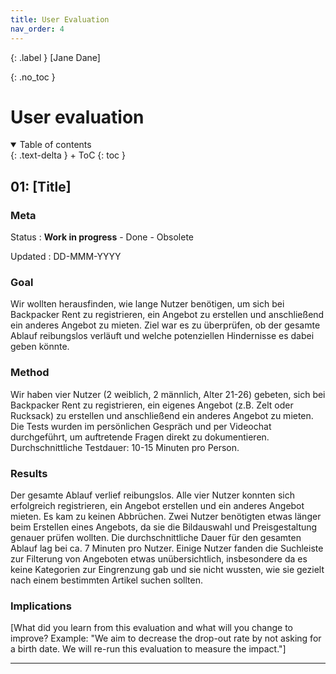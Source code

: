 ```yaml
---
title: User Evaluation
nav_order: 4
---
```


{: .label }
[Jane Dane]

{: .no_toc }
# User evaluation

<details open markdown="block">
{: .text-delta }
<summary>Table of contents</summary>
+ ToC
{: toc }
</details>

## 01: [Title]

### Meta

Status
: **Work in progress** - Done - Obsolete

Updated
: DD-MMM-YYYY

### Goal

Wir wollten herausfinden, wie lange Nutzer benötigen, um sich bei Backpacker Rent zu registrieren, ein Angebot zu erstellen und anschließend ein anderes Angebot zu mieten. Ziel war es zu überprüfen, ob der gesamte Ablauf reibungslos verläuft und welche potenziellen Hindernisse es dabei geben könnte.

### Method

Wir haben vier Nutzer (2 weiblich, 2 männlich, Alter 21-26) gebeten, sich bei Backpacker Rent zu registrieren, ein eigenes Angebot (z.B. Zelt oder Rucksack) zu erstellen und anschließend ein anderes Angebot zu mieten. Die Tests wurden im persönlichen Gespräch und per Videochat durchgeführt, um auftretende Fragen direkt zu dokumentieren. Durchschnittliche Testdauer: 10-15 Minuten pro Person.

### Results

Der gesamte Ablauf verlief reibungslos. Alle vier Nutzer konnten sich erfolgreich registrieren, ein Angebot erstellen und ein anderes Angebot mieten. Es kam zu keinen Abbrüchen. Zwei Nutzer benötigten etwas länger beim Erstellen eines Angebots, da sie die Bildauswahl und Preisgestaltung genauer prüfen wollten. Die durchschnittliche Dauer für den gesamten Ablauf lag bei ca. 7 Minuten pro Nutzer.
Einige Nutzer fanden die Suchleiste zur Filterung von Angeboten etwas unübersichtlich, insbesondere da es keine Kategorien zur Eingrenzung gab und sie nicht wussten, wie sie gezielt nach einem bestimmten Artikel suchen sollten.

### Implications

[What did you learn from this evaluation and what will you change to improve? Example: "We aim to decrease the drop-out rate by not asking for a birth date. We will re-run this evaluation to measure the impact."]

---
